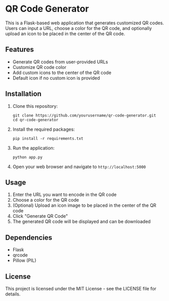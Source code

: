 # QR Code Generator

This is a Flask-based web application that generates customized QR codes. Users can input a URL, choose a color for the QR code, and optionally upload an icon to be placed in the center of the QR code.

## Features

- Generate QR codes from user-provided URLs
- Customize QR code color
- Add custom icons to the center of the QR code
- Default icon if no custom icon is provided

## Installation

1. Clone this repository:
   ```
   git clone https://github.com/yourusername/qr-code-generator.git
   cd qr-code-generator
   ```

2. Install the required packages:
   ```
   pip install -r requirements.txt
   ```

3. Run the application:
   ```
   python app.py
   ```

4. Open your web browser and navigate to `http://localhost:5000`

## Usage

1. Enter the URL you want to encode in the QR code
2. Choose a color for the QR code
3. (Optional) Upload an icon image to be placed in the center of the QR code
4. Click "Generate QR Code"
5. The generated QR code will be displayed and can be downloaded

## Dependencies

- Flask
- qrcode
- Pillow (PIL)

## License

This project is licensed under the MIT License - see the LICENSE file for details.